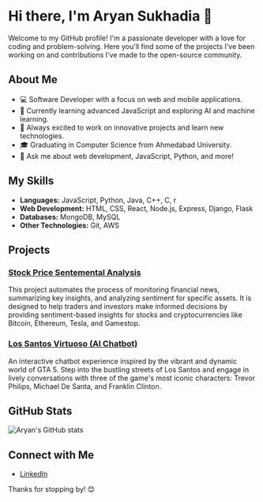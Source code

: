 # Hi there, I'm Aryan Sukhadia 👋

Welcome to my GitHub profile! I'm a passionate developer with a love for coding and problem-solving. Here you'll find some of the projects I've been working on and contributions I've made to the open-source community.

## About Me

- 💻 Software Developer with a focus on web and mobile applications.
- 🌱 Currently learning advanced JavaScript and exploring AI and machine learning.
- 🚀 Always excited to work on innovative projects and learn new technologies.
- 🎓 Graduating in Computer Science from Ahmedabad University.
- 💬 Ask me about web development, JavaScript, Python, and more!

## My Skills

- **Languages:** JavaScript, Python, Java, C++, C, r
- **Web Development:** HTML, CSS, React, Node.js, Express, Django, Flask 
- **Databases:** MongoDB, MySQL
- **Other Technologies:** Git, AWS

## Projects

### [Stock Price Sentemental Analysis](https://github.com/Aryansukhadia/SMP)
This project automates the process of monitoring financial news, summarizing key insights, and analyzing sentiment for specific assets. It is designed to help traders and investors make informed decisions by providing sentiment-based insights for stocks and cryptocurrencies like Bitcoin, Ethereum, Tesla, and Gamestop.


### [Los Santos Virtuoso (AI Chatbot)](https://github.com/rahil247/LosSantosVirtuoso)
An interactive chatbot experience inspired by the vibrant and dynamic world of GTA 5. Step into the bustling streets of Los Santos and engage in lively conversations with three of the game's most iconic characters: Trevor Philips, Michael De Santa, and Franklin Clinton.

## GitHub Stats

![Aryan's GitHub stats](https://github-readme-stats.vercel.app/api?username=Aryansukhadia&show_icons=true&theme=radical)

## Connect with Me

- [LinkedIn](https://www.linkedin.com/in/aryan-sukhadia-336870251/)



Thanks for stopping by! 😊
